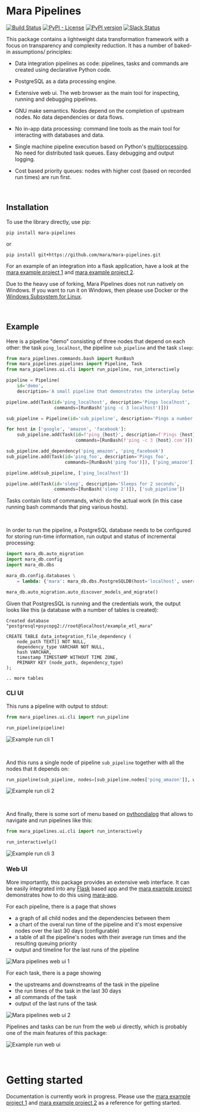 # Mara Pipelines

[![Build Status](https://travis-ci.org/mara/mara-pipelines.svg?branch=master)](https://travis-ci.org/mara/mara-pipelines)
[![PyPI - License](https://img.shields.io/pypi/l/mara-pipelines.svg)](https://github.com/mara/mara-pipelines/blob/master/LICENSE)
[![PyPI version](https://badge.fury.io/py/mara-pipelines.svg)](https://badge.fury.io/py/mara-pipelines)
[![Slack Status](https://img.shields.io/badge/slack-join_chat-white.svg?logo=slack&style=social)](https://communityinviter.com/apps/mara-users/public-invite)



This package contains a lightweight data transformation framework with a focus on transparency and complexity reduction. It has a number of baked-in assumptions/ principles:

- Data integration pipelines as code: pipelines, tasks and commands are created using declarative Python code.

- PostgreSQL as a data processing engine.

- Extensive web ui. The web browser as the main tool for inspecting, running and debugging pipelines.

- GNU make semantics. Nodes depend on the completion of upstream nodes. No data dependencies or data flows.

- No in-app data processing: command line tools as the main tool for interacting with databases and data.

- Single machine pipeline execution based on Python's [multiprocessing](https://docs.python.org/3.6/library/multiprocessing.html). No need for distributed task queues. Easy debugging and output logging.

- Cost based priority queues: nodes with higher cost (based on recorded run times) are run first.

&nbsp;

## Installation

To use the library directly, use pip:

```
pip install mara-pipelines
```

or
 
```
pip install git+https://github.com/mara/mara-pipelines.git
```

For an example of an integration into a flask application, have a look at the [mara example project 1](https://github.com/mara/mara-example-project-1) and [mara example project 2](https://github.com/mara/mara-example-project-2).

Due to the heavy use of forking, Mara Pipelines does not run natively on Windows. If you want to run it on Windows, then please use Docker or the [Windows Subsystem for Linux](https://en.wikipedia.org/wiki/Windows_Subsystem_for_Linux). 

&nbsp;

## Example

Here is a pipeline "demo" consisting of three nodes that depend on each other: the task `ping_localhost`, the pipeline `sub_pipeline` and the task `sleep`:

```python
from mara_pipelines.commands.bash import RunBash
from mara_pipelines.pipelines import Pipeline, Task
from mara_pipelines.ui.cli import run_pipeline, run_interactively

pipeline = Pipeline(
    id='demo',
    description='A small pipeline that demonstrates the interplay between pipelines, tasks and commands')

pipeline.add(Task(id='ping_localhost', description='Pings localhost',
                  commands=[RunBash('ping -c 3 localhost')]))

sub_pipeline = Pipeline(id='sub_pipeline', description='Pings a number of hosts')

for host in ['google', 'amazon', 'facebook']:
    sub_pipeline.add(Task(id=f'ping_{host}', description=f'Pings {host}',
                          commands=[RunBash(f'ping -c 3 {host}.com')]))

sub_pipeline.add_dependency('ping_amazon', 'ping_facebook')
sub_pipeline.add(Task(id='ping_foo', description='Pings foo',
                      commands=[RunBash('ping foo')]), ['ping_amazon'])

pipeline.add(sub_pipeline, ['ping_localhost'])

pipeline.add(Task(id='sleep', description='Sleeps for 2 seconds',
                  commands=[RunBash('sleep 2')]), ['sub_pipeline'])
```

Tasks contain lists of commands, which do the actual work (in this case running bash commands that ping various hosts). 

&nbsp;

In order to run the pipeline, a PostgreSQL database needs to be configured for storing run-time information, run output and status of incremental processing: 

```python
import mara_db.auto_migration
import mara_db.config
import mara_db.dbs

mara_db.config.databases \
    = lambda: {'mara': mara_db.dbs.PostgreSQLDB(host='localhost', user='root', database='example_etl_mara')}

mara_db.auto_migration.auto_discover_models_and_migrate()
```

Given that PostgresSQL is running and the credentials work, the output looks like this (a database with a number of tables is created):

```
Created database "postgresql+psycopg2://root@localhost/example_etl_mara"

CREATE TABLE data_integration_file_dependency (
    node_path TEXT[] NOT NULL, 
    dependency_type VARCHAR NOT NULL, 
    hash VARCHAR, 
    timestamp TIMESTAMP WITHOUT TIME ZONE, 
    PRIMARY KEY (node_path, dependency_type)
);

.. more tables
```

### CLI UI

This runs a pipeline with output to stdout:

```python
from mara_pipelines.ui.cli import run_pipeline

run_pipeline(pipeline)
```

![Example run cli 1](https://github.com/mara/mara-pipelines/raw/3.2.x/docs/example-run-cli-1.gif)

&nbsp;

And this runs a single node of pipeline `sub_pipeline` together with all the nodes that it depends on:

```python
run_pipeline(sub_pipeline, nodes=[sub_pipeline.nodes['ping_amazon']], with_upstreams=True)
```

![Example run cli 2](https://github.com/mara/mara-pipelines/raw/3.2.x/docs/example-run-cli-2.gif)

&nbsp;


And finally, there is some sort of menu based on [pythondialog](http://pythondialog.sourceforge.net/) that allows to navigate and run pipelines like this:

```python
from mara_pipelines.ui.cli import run_interactively

run_interactively()
```

![Example run cli 3](https://github.com/mara/mara-pipelines/raw/3.2.x/docs/example-run-cli-3.gif)



### Web UI

More importantly, this package provides an extensive web interface. It can be easily integrated into any [Flask](https://flask.palletsprojects.com/) based app and the [mara example project](https://github.com/mara/mara-example-project) demonstrates how to do this using [mara-app](https://github.com/mara/mara-app).

For each pipeline, there is a page that shows

- a graph of all child nodes and the dependencies between them
- a chart of the overal run time of the pipeline and it's most expensive nodes over the last 30 days (configurable)
- a table of all the pipeline's nodes with their average run times and the resulting queuing priority
- output and timeline for the last runs of the pipeline


![Mara pipelines web ui 1](https://github.com/mara/mara-pipelines/raw/3.2.x/docs/mara-pipelines-web-ui-1.png)

For each task, there is a page showing 

- the upstreams and downstreams of the task in the pipeline
- the run times of the task in the last 30 days
- all commands of the task
- output of the last runs of the task

![Mara pipelines web ui 2](https://github.com/mara/mara-pipelines/raw/3.2.x/docs/mara-pipelines-web-ui-2.png)


Pipelines and tasks can be run from the web ui directly, which is probably one of the main features of this package: 

![Example run web ui](https://github.com/mara/mara-pipelines/raw/3.2.x/docs/example-run-web-ui.gif)

&nbsp;

# Getting started

Documentation is currently work in progress. Please use the [mara example project 1](https://github.com/mara/mara-example-project-1) and [mara example project 2](https://github.com/mara/mara-example-project-2) as a reference for getting started. 


